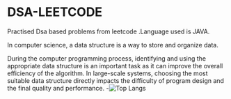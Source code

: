 # DSA-LEETCODE
Practised Dsa based problems from leetcode .Language used is JAVA.

In computer science, a data structure is a way to store and organize data.

During the computer programming process, identifying and using the appropriate data structure is an important task as it can improve the overall efficiency of the algorithm. In large-scale systems, choosing the most suitable data structure directly impacts the difficulty of program design and the final quality and performance.
-![Top Langs](https://github-readme-stats.vercel.app/api/top-langs/?username=1610ayushi&theme=tokyonight)
